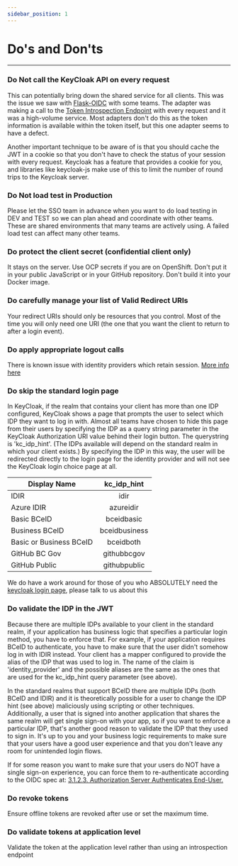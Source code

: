 ```yaml
---
sidebar_position: 1
---
```


# Do's and Don'ts

---

### Do Not call the KeyCloak API on every request

This can potentially bring down the shared service for all clients. This was the issue we saw with [Flask-OIDC](https://flask-oidc.readthedocs.io/en/latest/) with some teams. The adapter was making a call to the [Token Introspection Endpoint](https://www.oauth.com/oauth2-servers/token-introspection-endpoint/) with every request and it was a high-volume service. Most adapters don't do this as the token information is available within the token itself, but this one adapter seems to have a defect.

Another important technique to be aware of is that you should cache the JWT in a cookie so that you don't have to check the status of your session with every request. Keycloak has a feature that provides a cookie for you, and libraries like keycloak-js make use of this to limit the number of round trips to the Keycloak server.

### Do Not load test in Production

Please let the SSO team in advance when you want to do load testing in DEV and TEST so we can plan ahead and coordinate with other teams. These are shared environments that many teams are actively using. A failed load test can affect many other teams.

### Do protect the client secret (confidential client only)

It stays on the server. Use OCP secrets if you are on OpenShift. Don't put it in your public JavaScript or in your GitHub repository. Don't build it into your Docker image.

### Do carefully manage your list of Valid Redirect URIs

Your redirect URIs should only be resources that you control. Most of the time you will only need one URI (the one that you want the client to return to after a login event).

### Do apply appropriate logout calls

There is known issue with identity providers which retain session. [More info here](https://stackoverflow.developer.gov.bc.ca/questions/83)

### Do skip the standard login page

In KeyCloak, if the realm that contains your client has more than one IDP configured, KeyCloak shows a page that prompts the user to select which IDP they want to log in with. Almost all teams have chosen to hide this page from their users by specifying the IDP as a query string parameter in the KeyCloak Authorization URI value behind their login button. The querystring is 'kc_idp_hint'. (The IDPs available will depend on the standard realm in which your client exists.) By specifying the IDP in this way, the user will be redirected directly to the login page for the identity provider and will not see the KeyCloak login choice page at all.

| Display Name            |  kc_idp_hint  |
| ----------------------- | :-----------: |
| IDIR                    |     idir      |
| Azure IDIR              |   azureidir   |
| Basic BCeID             |  bceidbasic   |
| Business BCeID          | bceidbusiness |
| Basic or Business BCeID |   bceidboth   |
| GitHub BC Gov           |  githubbcgov  |
| GitHub Public           | githubpublic  |

We do have a work around for those of you who ABSOLUTELY need the [keycloak login page](login-guide#skipping-the-standard-login-page), please talk to us about this

### Do validate the IDP in the JWT

Because there are multiple IDPs available to your client in the standard realm, if your application has business logic that specifies a particular login method, you have to enforce that. For example, if your application requires BCeID to authenticate, you have to make sure that the user didn't somehow log in with IDIR instead. Your client has a mapper configured to provide the alias of the IDP that was used to log in. The name of the claim is 'identity_provider' and the possible aliases are the same as the ones that are used for the kc_idp_hint query parameter (see above).

In the standard realms that support BCeID there are multiple IDPs (both BCeID and IDIR) and it is theoretically possible for a user to change the IDP hint (see above) maliciously using scripting or other techniques. Additionally, a user that is signed into another application that shares the same realm will get single sign-on with your app, so if you want to enforce a particular IDP, that's another good reason to validate the IDP that they used to sign in. It's up to you and your business logic requirements to make sure that your users have a good user experience and that you don't leave any room for unintended login flows.

If for some reason you want to make sure that your users do NOT have a single sign-on experience, you can force them to re-authenticate according to the OIDC spec at: [3.1.2.3. Authorization Server Authenticates End-User.](https://openid.net/specs/openid-connect-core-1_0.html#Authenticates)

### Do revoke tokens

Ensure offline tokens are revoked after use or set the maximum time.

### Do validate tokens at application level

Validate the token at the application level rather than using an introspection endpoint
